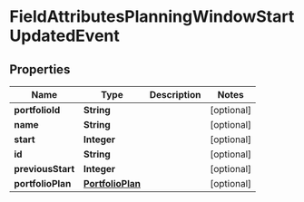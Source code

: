 
# FieldAttributesPlanningWindowStartUpdatedEvent

## Properties
Name | Type | Description | Notes
------------ | ------------- | ------------- | -------------
**portfolioId** | **String** |  |  [optional]
**name** | **String** |  |  [optional]
**start** | **Integer** |  |  [optional]
**id** | **String** |  |  [optional]
**previousStart** | **Integer** |  |  [optional]
**portfolioPlan** | [**PortfolioPlan**](PortfolioPlan.md) |  |  [optional]




